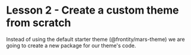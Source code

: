 # Lesson 2 - Create a custom theme from scratch

Instead of using the default starter theme (@frontity/mars-theme) we are going to create a new package for our theme's code.